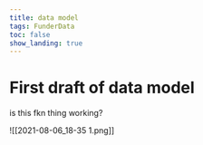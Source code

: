```yaml
---
title: data model
tags: FunderData
toc: false
show_landing: true
---
```


# First draft of data model

is this fkn thing working?

![[2021-08-06_18-35 1.png]]